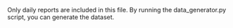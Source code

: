Only daily reports are included in this file.
By running the data_generator.py script, you can generate the dataset.


